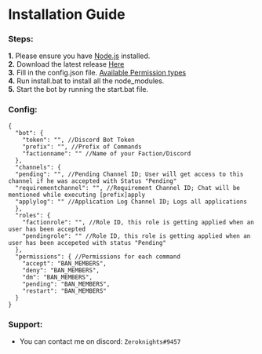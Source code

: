 # Installation Guide

### Steps:
**1.** Please ensure you have [Node.js](https://nodejs.org/en/download/) installed.\
**2.** Download the latest release [Here](https://github.com/Zeroknights16/Application-Bot-Discord.js-)\
**3.** Fill in the config.json file. [Available Permission types](https://discord.js.org/#/docs/main/stable/class/Permissions?scrollTo=s-FLAGS)\
**4.** Run install.bat to install all the node_modules.\
**5.** Start the bot by running the start.bat file.

### Config:

```json5
{
  "bot": {
    "token": "", //Discord Bot Token
    "prefix": "", //Prefix of Commands
    "factionname": "" //Name of your Faction/Discord
  },
  "channels": {
  "pending": "", //Pending Channel ID; User will get access to this channel if he was accepted with Status "Pending"
  "requirementchannel": "", //Requirement Channel ID; Chat will be mentioned while executing [prefix]apply
  "applylog": "" //Application Log Channel ID; Logs all applications
  },
  "roles": {
    "factionrole": "", //Role ID, this role is getting applied when an user has been accepted
    "pendingrole": "" //Role ID, this role is getting applied when an user has been accepeted with status "Pending"
  },
  "permissions": { //Permissions for each command
    "accept": "BAN_MEMBERS",
    "deny": "BAN_MEMBERS",
    "dm": "BAN_MEMBERS",
    "pending": "BAN_MEMBERS",
    "restart": "BAN_MEMBERS"
  }
}
```
### Support:
* You can contact me on discord: `Zeroknights#9457`
